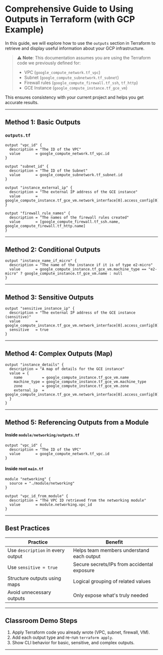 
# Comprehensive Guide to Using Outputs in Terraform (with GCP Example)

In this guide, we will explore how to use the `outputs` section in Terraform to retrieve and display useful information about your GCP infrastructure.

> ⚠️ **Note**: This documentation assumes you are using the Terraform code we previously defined for:
> - VPC (`google_compute_network.tf_vpc`)
> - Subnet (`google_compute_subnetwork.tf_subnet`)
> - Firewall rules (`google_compute_firewall.tf_ssh`, `tf_http`)
> - GCE Instance (`google_compute_instance.tf_gce_vm`)

This ensures consistency with your current project and helps you get accurate results.

---

## Method 1: Basic Outputs

### `outputs.tf`

```hcl
output "vpc_id" {
  description = "The ID of the VPC"
  value       = google_compute_network.tf_vpc.id
}

output "subnet_id" {
  description = "The ID of the Subnet"
  value       = google_compute_subnetwork.tf_subnet.id
}

output "instance_external_ip" {
  description = "The external IP address of the GCE instance"
  value       = google_compute_instance.tf_gce_vm.network_interface[0].access_config[0].nat_ip
}

output "firewall_rule_names" {
  description = "The names of the firewall rules created"
  value       = [google_compute_firewall.tf_ssh.name, google_compute_firewall.tf_http.name]
}
```

---

## Method 2: Conditional Outputs

```hcl
output "instance_name_if_micro" {
  description = "The name of the instance if it is of type e2-micro"
  value       = google_compute_instance.tf_gce_vm.machine_type == "e2-micro" ? google_compute_instance.tf_gce_vm.name : null
}
```

---

## Method 3: Sensitive Outputs

```hcl
output "sensitive_instance_ip" {
  description = "The external IP address of the GCE instance (sensitive)"
  value       = google_compute_instance.tf_gce_vm.network_interface[0].access_config[0].nat_ip
  sensitive   = true
}
```

---

## Method 4: Complex Outputs (Map)

```hcl
output "instance_details" {
  description = "A map of details for the GCE instance"
  value = {
    name         = google_compute_instance.tf_gce_vm.name
    machine_type = google_compute_instance.tf_gce_vm.machine_type
    zone         = google_compute_instance.tf_gce_vm.zone
    external_ip  = google_compute_instance.tf_gce_vm.network_interface[0].access_config[0].nat_ip
  }
}
```

---

##  Method 5: Referencing Outputs from a Module

#### Inside `module/networking/outputs.tf`

```hcl
output "vpc_id" {
  description = "The ID of the VPC"
  value       = google_compute_network.tf_vpc.id
}
```

#### Inside root `main.tf`

```hcl
module "networking" {
  source = "./module/networking"
}

output "vpc_id_from_module" {
  description = "The VPC ID retrieved from the networking module"
  value       = module.networking.vpc_id
}
```

---

## Best Practices

| Practice                          | Benefit                                       |
|----------------------------------|-----------------------------------------------|
| Use `description` in every output| Helps team members understand each output     |
| Use `sensitive = true`           | Secure secrets/IPs from accidental exposure   |
| Structure outputs using maps     | Logical grouping of related values            |
| Avoid unnecessary outputs        | Only expose what's truly needed               |

---

## Classroom Demo Steps

1. Apply Terraform code you already wrote (VPC, subnet, firewall, VM).
2. Add each output type and re-run `terraform apply`.
3. Show CLI behavior for basic, sensitive, and complex outputs.

---
